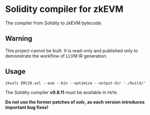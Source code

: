 # Solidity compiler for zkEVM

The compiler from Solidity to zkEVM bytecode.

## Warning 

This project cannot be built. It is read-only and published only to demonstrate the workflow of LLVM IR generation.

## Usage

```
zksolc ERC20.sol --asm --bin --optimize --output-dir './build/'
```

The Solidity compiler **v0.8.11** must be available in `PATH`.

**Do not use the former patches of *solc*, as each version introduces important bug fixes!**
